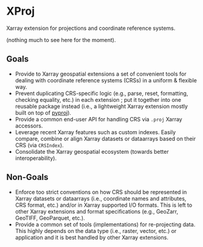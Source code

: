 # XProj

Xarray extension for projections and coordinate reference systems.

(nothing much to see here for the moment).

## Goals

- Provide to Xarray geospatial extensions a set of convenient tools for dealing
  with coordinate reference systems (CRSs) in a uniform & flexible way.
- Prevent duplicating CRS-specific logic (e.g., parse, reset, formatting,
  checking equality, etc.) in each extension ; put it together into one reusable
  package instead (i.e., a lightweight Xarray extension mostly built on top of
  [pyproj](https://pyproj4.github.io/pyproj/stable/)).
- Provide a common end-user API for handling CRS via `.proj` Xarray accessors.
- Leverage recent Xarray features such as custom indexes. Easily compare,
  combine or align Xarray datasets or dataarrays based on their CRS (via
  `CRSIndex`).
- Consolidate the Xarray geospatial ecosystem (towards better interoperability).

## Non-Goals

- Enforce too strict conventions on how CRS should be represented in Xarray
  datasets or dataarrays (i.e., coordinate names and attributes, CRS format,
  etc.) and/or in Xarray supported I/O formats. This is left to other Xarray
  extensions and format specifications (e.g., GeoZarr, GeoTIFF, GeoParquet,
  etc.).
- Provide a common set of tools (implementations) for re-projecting data. This
  highly depends on the data type (i.e., raster, vector, etc.) or application
  and it is best handled by other Xarray extensions.
